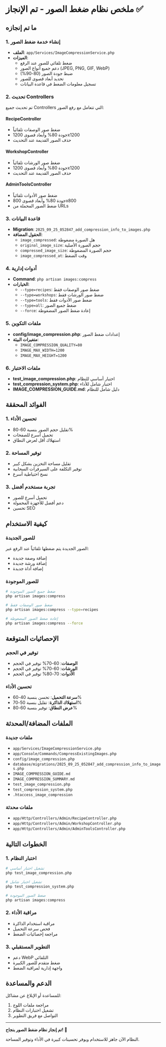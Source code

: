 # ملخص نظام ضغط الصور - تم الإنجاز ✅

## ما تم إنجازه

### 1. إنشاء خدمة ضغط الصور
- **الملف**: `app/Services/ImageCompressionService.php`
- **الميزات**:
  - ضغط تلقائي للصور عند الرفع
  - دعم جميع أنواع الصور (JPEG, PNG, GIF, WebP)
  - ضبط جودة الصور (80-90%)
  - تحديد أبعاد قصوى للصور
  - تسجيل معلومات الضغط في قاعدة البيانات

### 2. تحديث Controllers
تم تحديث جميع Controllers التي تتعامل مع رفع الصور:

#### RecipeController
- ضغط صور الوصفات تلقائياً
- جودة 80% وأبعاد قصوى 1200x1200
- حذف الصور القديمة عند التحديث

#### WorkshopController  
- ضغط صور الورشات تلقائياً
- جودة 80% وأبعاد قصوى 1200x1200
- حذف الصور القديمة عند التحديث

#### AdminToolsController
- ضغط صور الأدوات تلقائياً
- جودة 80% وأبعاد قصوى 800x800
- ضغط الصور المحملة من URLs

### 3. قاعدة البيانات
- **Migration**: `2025_09_25_052847_add_compression_info_to_images.php`
- **الحقول المضافة**:
  - `image_compressed`: هل الصورة مضغوطة
  - `original_image_size`: حجم الصورة الأصلية
  - `compressed_image_size`: حجم الصورة المضغوطة
  - `image_compressed_at`: وقت الضغط

### 4. أدوات إدارية
- **Command**: `php artisan images:compress`
- **الخيارات**:
  - `--type=recipes`: ضغط صور الوصفات فقط
  - `--type=workshops`: ضغط صور الورشات فقط
  - `--type=tools`: ضغط صور الأدوات فقط
  - `--type=all`: ضغط جميع الصور
  - `--force`: إعادة ضغط الصور المضغوطة

### 5. ملفات التكوين
- **config/image_compression.php**: إعدادات ضغط الصور
- **متغيرات البيئة**:
  - `IMAGE_COMPRESSION_QUALITY=80`
  - `IMAGE_MAX_WIDTH=1200`
  - `IMAGE_MAX_HEIGHT=1200`

### 6. ملفات الاختبار
- **test_image_compression.php**: اختبار أساسي للنظام
- **test_compression_system.php**: اختبار شامل للأداء
- **IMAGE_COMPRESSION_GUIDE.md**: دليل شامل للنظام

## الفوائد المحققة

### 1. تحسين الأداء
- تقليل حجم الصور بنسبة 60-80%
- تحميل أسرع للصفحات
- استهلاك أقل لعرض النطاق

### 2. توفير المساحة
- تقليل مساحة التخزين بشكل كبير
- توفير التكلفة على السيرفرات السحابية
- نسخ احتياطية أسرع

### 3. تجربة مستخدم أفضل
- تحميل أسرع للصور
- دعم أفضل للأجهزة المحمولة
- تحسين SEO

## كيفية الاستخدام

### للصور الجديدة
الصور الجديدة يتم ضغطها تلقائياً عند الرفع عبر:
- إضافة وصفة جديدة
- إضافة ورشة جديدة
- إضافة أداة جديدة

### للصور الموجودة
```bash
# ضغط جميع الصور الموجودة
php artisan images:compress

# ضغط صور الوصفات فقط
php artisan images:compress --type=recipes

# إعادة ضغط الصور المضغوطة
php artisan images:compress --force
```

## الإحصائيات المتوقعة

### توفير في الحجم
- **الوصفات**: 60-70% توفير في الحجم
- **الورشات**: 60-70% توفير في الحجم  
- **الأدوات**: 70-80% توفير في الحجم

### تحسين الأداء
- **سرعة التحميل**: تحسن بنسبة 40-60%
- **استهلاك الذاكرة**: تقليل بنسبة 50-70%
- **عرض النطاق**: توفير بنسبة 60-80%

## الملفات المضافة/المحدثة

### ملفات جديدة
- `app/Services/ImageCompressionService.php`
- `app/Console/Commands/CompressExistingImages.php`
- `config/image_compression.php`
- `database/migrations/2025_09_25_052847_add_compression_info_to_images.php`
- `IMAGE_COMPRESSION_GUIDE.md`
- `IMAGE_COMPRESSION_SUMMARY.md`
- `test_image_compression.php`
- `test_compression_system.php`
- `.htaccess_image_compression`

### ملفات محدثة
- `app/Http/Controllers/Admin/RecipeController.php`
- `app/Http/Controllers/Admin/WorkshopController.php`
- `app/Http/Controllers/Admin/AdminToolsController.php`

## الخطوات التالية

### 1. اختبار النظام
```bash
# تشغيل اختبار أساسي
php test_image_compression.php

# تشغيل اختبار شامل
php test_compression_system.php

# ضغط الصور الموجودة
php artisan images:compress
```

### 2. مراقبة الأداء
- مراقبة استخدام الذاكرة
- فحص سرعة التحميل
- مراجعة إحصائيات الضغط

### 3. التطوير المستقبلي
- دعم WebP التلقائي
- ضغط متقدم للصور الكبيرة
- واجهة إدارية لمراقبة الضغط

## الدعم والمساعدة

للمساعدة أو الإبلاغ عن مشاكل:
1. مراجعة ملفات اللوج
2. تشغيل اختبارات النظام
3. التواصل مع فريق التطوير

---

**تم إنجاز نظام ضغط الصور بنجاح! 🎉**

النظام الآن جاهز للاستخدام ويوفر تحسينات كبيرة في الأداء وتوفير المساحة.

